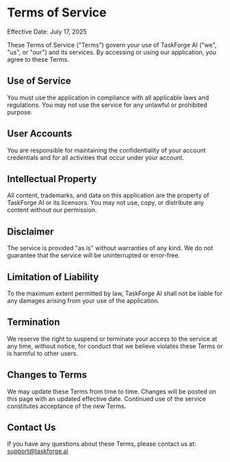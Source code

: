 # Terms of Service

Effective Date: July 17, 2025

These Terms of Service ("Terms") govern your use of TaskForge AI ("we", "us", or "our") and its services. By accessing or using our application, you agree to these Terms.

## Use of Service

You must use the application in compliance with all applicable laws and regulations. You may not use the service for any unlawful or prohibited purpose.

## User Accounts

You are responsible for maintaining the confidentiality of your account credentials and for all activities that occur under your account.

## Intellectual Property

All content, trademarks, and data on this application are the property of TaskForge AI or its licensors. You may not use, copy, or distribute any content without our permission.

## Disclaimer

The service is provided "as is" without warranties of any kind. We do not guarantee that the service will be uninterrupted or error-free.

## Limitation of Liability

To the maximum extent permitted by law, TaskForge AI shall not be liable for any damages arising from your use of the application.

## Termination

We reserve the right to suspend or terminate your access to the service at any time, without notice, for conduct that we believe violates these Terms or is harmful to other users.

## Changes to Terms

We may update these Terms from time to time. Changes will be posted on this page with an updated effective date. Continued use of the service constitutes acceptance of the new Terms.

## Contact Us

If you have any questions about these Terms, please contact us at: support@taskforge.ai
